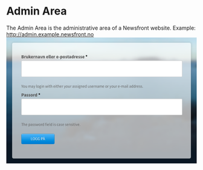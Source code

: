 # Admin Area

The Admin Area is the administrative area of a Newsfront website. 
Example: http://admin.example.newsfront.no
![admin login](/img/admin-loginform.png)
